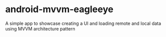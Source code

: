 # android-mvvm-eagleeye
A simple app to showcase creating a UI and loading remote and local data using MVVM architecture pattern
